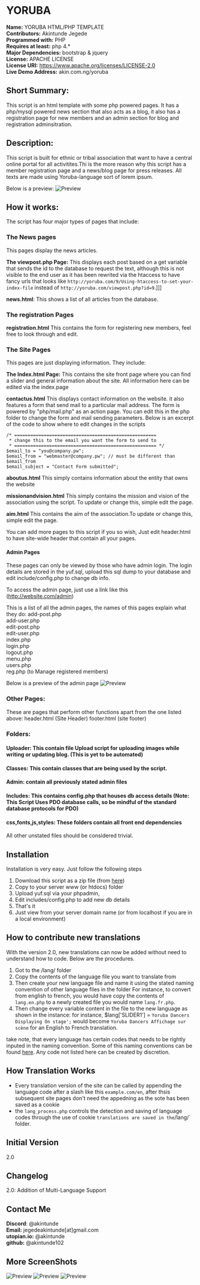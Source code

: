 # YORUBA

**Name:** YORUBA HTML/PHP TEMPLATE <br/>
**Contributors:** Akintunde Jegede <br/>
**Programmed with:** PHP<br/>
**Requires at least:** php 4.* <br/>
**Major Dependencies:** bootstrap & jquery<br/>
**License:** APACHE LICENSE <br/>
**License URI:** https://www.apache.org/licenses/LICENSE-2.0 <br/>
**Live Demo Address:** akin.com.ng/yoruba <br/>

## Short Summary:
This script is an html template with some php powered pages. It has a php/mysql powered news section that also acts as a blog, it also has a registration page for new members and an admin section for blog and registration adminsitration.

## Description:
This script is built for ethnic or tribal association that want to have a central online portal for all activitites.Thi is the more reason why this script has a member registration page and a news/blog page for press releases. All texts are made using Yoruba-language sort of lorem ipsum.

Below is a preview:
![Preview](http://akin.com.ng/yoruba/a.PNG)


## How it works:
The script has four major types of pages that include: 

### The News pages
This pages display the news articles.

**The viewpost.php Page:** This displays each post based on a get variable that sends the id to the database to request the text, although this is not visible to the end user as it has been rewrited via the htaccess to have fancy urls that looks like `http://yoruba.com/9/Using-htaccess-to-set-your-index-file` instead of `http://yoruba.com/viewpost.php?id=9`.]]]

**news.html**: This shows a list of all articles from the database.


### The registration Pages
**registration.html** This contains the form for registering new members, feel free to look through and edit.

### The Site Pages
This pages are just displaying information. They include: 

**The Index.html Page:** This contains the site front page where you can find a slider and general information about the site. All information here can be edited via the index.page 

**contactus.html** This displays contact information on the website. it also features a form that send mail to a particular mail address. The form is powered by "php/mail.php" as an action page. You can edit this in the php folder to change the form and mail sending parameters. Below is an excerpt of the code to show where to edit changes in the scripts

````
/* =====================================================
 * change this to the email you want the form to send to
 * ===================================================== */
$email_to = "you@company.pw"; 
$email_from = "webmaster@company.pw"; // must be different than $email_from 
$email_subject = "Contact Form submitted";
````


**aboutus.html** This simply contains information about the entity that owns the website

**missionandvision.html** This simply contains the mission and vision of the association using the script. To update or change this, simple edit the page.

**aim.html** This contains the aim of the association.To update or change this, simple edit the page.

You can add more pages to this script if you so wish, Just edit header.html to have site-wide header that contain all your pages.


#### Admin Pages
These pages can only be viewed by those who have admin login. The login details are stored in the yuf.sql, upload this sql dump to your database and edit include/config.php to change db info.

To access the admin page, just use a link like this (http://website.com/admin)

This is a list of all the admin pages, the names of this pages explain what they do:
add-post.php<br/>
add-user.php<br/>
edit-post.php<br/>
edit-user.php<br/>
index.php<br/>
login.php<br/>
logout.php<br/>
menu.php<br/>
users.php<br/>
reg.php (to Manage registered members)

Below is a preview of the admin page
![Preview](http://akin.com.ng/yoruba/admin.PNG)

### Other Pages:
These are pages that perform other functions apart from the one listed above:
header.html (Site Header)
footer.html (site footer)


### Folders:
#### Uploader: This contain file Upload script for uploading images while writing or updating blog. (This is yet to be automated)
#### Classes: This contain classes that are being used by the script.
#### Admin: contain all previously stated admin files
#### Includes: This contains config.php that houses db access details (Note: This Script Uses PDO database calls, so be mindful of the standard database protocols for PDO)
#### css,fonts,js,styles: These folders contain all front end dependencies


All other unstated files should be considered trivial.




## Installation 
Installation is very easy. Just follow the following steps

1. Download this script as a zip file (from [here](https://github.com/Akintunde102/AKINBLOG/archive/master.zip))
2. Copy to your server  www (or htdocs) folder
3. Upload yuf.sql via your phpadmin,
4. Edit includes/config.php to add new db details
3. That's it 
4. Just view from your server domain name (or from localhost if you are in a local environment)


## How to contribute new translations
With the version 2.0, new translations can now be added without need to understand how to code. Below are the procedures.

1. Got to the /lang/ folder
2. Copy the contents of the language file you want to translate from 
3. Then create your new language file and name it using the stated naming convention of other language files in the folder
   For instance, to convert from english to french, you would have copy the contents of `lang.en.php` to a newly created file you would     name `lang.fr.php`.
4. Then change every variable content in the file to the new language as shown in the instance:
  for instance, $lang['SLIDER1'] = `Yoruba Dancers Displaying On stage';` would become `Yoruba Dancers Affichage sur scène` for an English to French translation.
  
take note, that every language has certain codes that needs to be rightly inputed in the naming convention. Some of this naming conventions can be found [here](http://www.lingoes.net/en/translator/langcode.htm). Any code not listed here can be created by discretion.


## How Translation Works
- Every translation version of the site can be called by appending the language code after a slash like this `example.com/en`, after thsis subsequent site pages don't need the appedning as the sote has been saved as a cookie
- the `lang_process.php` controls the detection and saving of language codes through the use of cookie
` translations are saved in the `/lang/` folder.

## Initial Version
2.0


## Changelog
2.0: Addition of Multi-Language Support


## Contact Me
**Discord**: @akintunde <br/>
**Email:** jegedeakintunde[at]gmail.com<br/>
**utopian.io:** @akintunde <br/>
**github:** @akintunde102<br/>


## More ScreenShots
![Preview](http://akin.com.ng/yoruba/a.PNG)
![Preview](http://akin.com.ng/yoruba/b.PNG)
![Preview](http://akin.com.ng/yoruba/blog.PNG)


 



